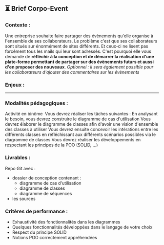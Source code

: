 ## ⏳ Brief Corpo-Event

### Contexte :

Une entreprise souhaite faire partager des évènements qu'elle organise à l'ensemble de ses collaborateurs.
Le problème c'est que ses collaborateurs sont situés sur énormément de sites différents.
Et ceux-ci ne lisent pas forcément tous les mails qui leur sont adressés.
C'est pourquoi elle vous demande de **réfléchir à la conception et de démarrer la réalisation d'une plate-forme permettant de partager sur des évènements futurs et aussi d'en proposer des nouveaux**.
​
*Optionnel : il sera également possible pour les collaborateurs d'ajouter des commentaires sur les évènements*

### Enjeux : 
<hr>

### Modalités pédagogiques :

Activité en binôme
​
Vous devrez réaliser les tâches suivantes :
En analysant le besoin, vous devrez construire le diagramme de cas d'utilisation
Vous devrez élaborer le diagramme de classes afin d'avoir une vision d'ensemble des classes à utiliser
Vous devrez ensuite concevoir les intérations entre les différents classes en réfléchissant aux différents scénarios possibles via le diagramme de classes
Vous devrez réaliser les développements en respectant les principes de la POO (SOLID, ...)

### Livrables :

Repo Git avec :
- dossier de conception contenant :
    - diagramme de cas d'utilisation
    - diagramme de classes
    - diagramme de séquences
- les sources

### Critères de performance :

- Exhaustivité des fonctionnalités dans les diagrammes
- Quelques fonctionnalités développées dans le langage de votre choix
- Respect du principe SOLID
- Notions POO correctement appréhendées